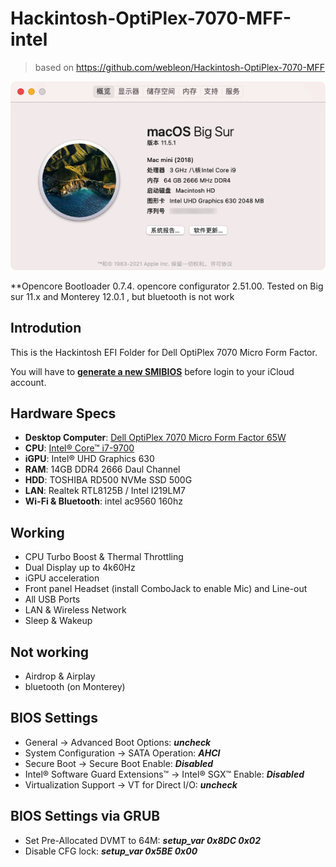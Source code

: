 # Hackintosh-OptiPlex-7070-MFF-intel

> based on https://github.com/webleon/Hackintosh-OptiPlex-7070-MFF

![](https://raw.githubusercontent.com/ningning21/Hackintosh-Dell-OptiPlex-7070-MFF/main/Images/big-sur.png)

**Opencore Bootloader 0.7.4. opencore configurator 2.51.00. Tested on Big sur 11.x and Monterey 12.0.1 , but bluetooth is not work


## Introdution
This is the Hackintosh EFI Folder for Dell OptiPlex 7070 Micro Form Factor. 

You will have to [**generate a new SMIBIOS**](https://github.com/corpnewt/GenSMBIOS) before login to your iCloud account.


## Hardware Specs
* **Desktop Computer**: [Dell OptiPlex 7070 Micro Form Factor 65W](https://www.dell.com/tc/business/p/optiplex-7070-micro/pd) 
* **CPU**: [Intel® Core™ i7-9700](https://ark.intel.com/content/www/us/en/ark/products/191792/intel-core-i7-9700-processor-12m-cache-up-to-4-70-ghz.html)
* **iGPU**: Intel® UHD Graphics 630
* **RAM**: 14GB DDR4 2666 Daul Channel
* **HDD**: TOSHIBA RD500 NVMe SSD 500G
* **LAN**: Realtek RTL8125B / Intel I219LM7
* **Wi-Fi & Bluetooth**: intel ac9560 160hz


## Working
* CPU Turbo Boost & Thermal Throttling
* Dual Display up to 4k60Hz
* iGPU acceleration
* Front panel Headset (install ComboJack to enable Mic) and Line-out
* All USB Ports
* LAN & Wireless Network
* Sleep & Wakeup


## Not working
* Airdrop & Airplay
* bluetooth (on Monterey)

## BIOS Settings
* General → Advanced Boot Options: ***uncheck***
* System Configuration → SATA Operation: ***AHCI***
* Secure Boot → Secure Boot Enable: ***Disabled***
* Intel® Software Guard Extensions™ → Intel® SGX™ Enable: ***Disabled***
* Virtualization Support → VT for Direct I/O: ***uncheck***


## BIOS Settings via GRUB
* Set Pre-Allocated DVMT to 64M: 
***setup_var 0x8DC 0x02***
* Disable CFG lock: 
***setup_var 0x5BE 0x00***
